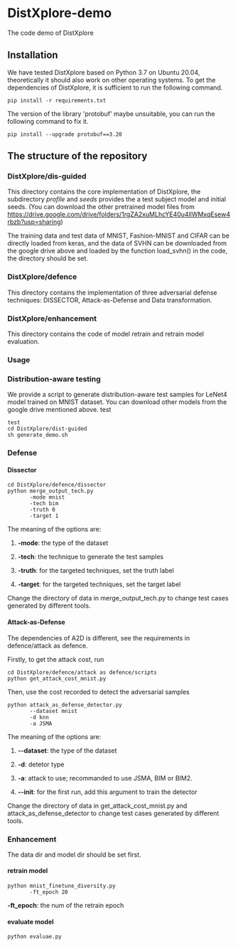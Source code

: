 # DistXplore-demo
The code demo of DistXplore



## Installation

We have tested DistXplore based on Python 3.7 on Ubuntu 20.04, theoretically it should also work on other operating systems. To get the dependencies of DistXplore, it is sufficient to run the following command.

`pip install -r requirements.txt`

The version of the library 'protobuf' maybe unsuitable, you can run the following command to fix it.

`pip install --upgrade protobuf==3.20`

## The structure of the repository

### DistXplore/dis-guided

This directory contains the core implementation of DistXplore, the subdirectory *profile* and *seeds* provides the a test subject model and initial seeds. (You can download the other pretrained model files from https://drive.google.com/drive/folders/1rgZA2xuMLhcYE40u4llWMxqEsew4rbzb?usp=sharing)

The training data and test data of MNIST, Fashion-MNIST and CIFAR can be directly loaded from keras, and the data of SVHN can be downloaded from the google drive above and loaded by the function load_svhn() in the code, the directory should be set.


### DistXplore/defence

This directory contains the implementation of three adversarial defense techniques: DISSECTOR, Attack-as-Defense and Data transformation.

### DistXplore/enhancement

This directory contains the code of model retrain and retrain model evaluation.

### Usage

### Distribution-aware testing

We provide a script to generate distribution-aware test samples for LeNet4 model trained on MNIST dataset. You can download other models from the google drive mentioned above.
test
```
test
cd DistXplore/dist-guided
sh generate_demo.sh
```

### Defense

#### Dissector

```
cd DistXplore/defence/dissector
python merge_output_tech.py
       -mode mnist
       -tech bim
       -truth 0
       -target 1
```

The meaning of the options are:

1. **-mode**: the type of the dataset
  
2. **-tech**: the technique to generate the test samples
  
3. **-truth**: for the targeted techniques, set the truth label
  
4. **-target**: for the targeted techniques, set the target label

Change the directory of data in merge_output_tech.py to change test cases generated by different tools.
  




#### Attack-as-Defense

The dependencies of A2D is different, see the requirements in defence/attack as defence.

Firstly, to get the attack cost, run

```
cd DistXplore/defence/attack as defence/scripts
python get_attack_cost_mnist.py
```

Then, use the cost recorded to detect the adversarial samples

```
python attack_as_defense_detector.py
       --dataset mnist
       -d knn
       -a JSMA
```

The meaning of the options are:

1. **--dataset**: the type of the dataset
  
2. **-d**: detetor type
  
3. **-a**: attack to use; recommanded to use JSMA, BIM or BIM2.
  
4. **--init**: for the first run, add this argument to train the detector
  
Change the directory of data in get_attack_cost_mnist.py and attack_as_defense_detector to change test cases generated by different tools.  


### Enhancement

The data dir and model dir should be set first.

#### retrain model

```
python mnist_finetune_diversity.py
       -ft_epoch 20
```

**-ft_epoch**: the num of the retrain epoch

#### evaluate model

```
python evaluae.py
```

